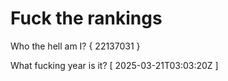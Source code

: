 # Fuck the rankings

Who the hell am I?
{ 22137031 }

What fucking year is it?
[ 2025-03-21T03:03:20Z ]
